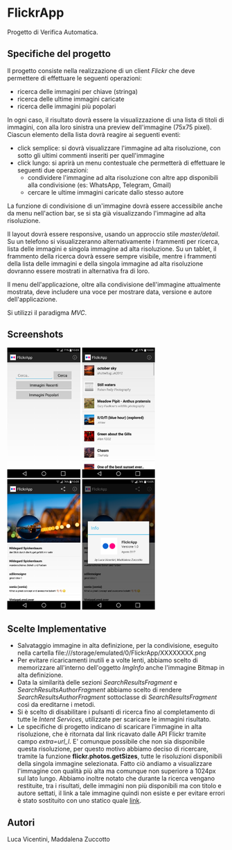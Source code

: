 FlickrApp
===================================

Progetto di Verifica Automatica.

Specifiche del progetto
------------

Il progetto consiste nella realizzazione di un client *Flickr*  che deve permettere di effettuare le seguenti operazioni:

- ricerca delle immagini per chiave (stringa)
- ricerca delle ultime immagini caricate
- ricerca delle immagini più popolari

In ogni caso, il risultato dovrà essere la visualizzazione di una lista di titoli di immagini, con alla loro sinistra una preview dell'immagine (75x75 pixel).
Ciascun elemento della lista dovrà reagire ai seguenti eventi:

- click semplice: si dovrà visualizzare l'immagine ad alta risoluzione, con sotto gli ultimi commenti inseriti per quell'immagine
- click lungo: si aprirà un menu contestuale che permetterà di effettuare le seguenti due operazioni:
	- condividere l'immagine ad alta risoluzione con altre app disponibili alla condivisione (es: WhatsApp, Telegram, Gmail)
	- cercare le ultime immagini caricate dallo stesso autore

La funzione di condivisione di un'immagine dovrà essere accessibile anche da menu nell'action bar, se si sta già visualizzando l'immagine ad alta risoluzione.

Il layout dovrà essere responsive, usando un approccio stile *master/detail*. Su un telefono si visualizzeranno alternativamente i frammenti per ricerca, lista delle immagini e singola immagine ad alta risoluzione. Su un tablet, il frammento della ricerca dovrà essere sempre visibile, mentre i frammenti della lista delle immagini e della singola immagine ad alta risoluzione dovranno essere mostrati in alternativa fra di loro.

Il menu dell'applicazione, oltre alla condivisione dell'immagine attualmente mostrata, deve includere una voce per mostrare data, versione e autore dell'applicazione.

Si utilizzi il paradigma *MVC*.

Screenshots
-------------

<img src="screenshots/screenshot-1.png" height="300" alt="Ricerca"/> <img src="screenshots/screenshot-2.png" height="300" alt="Risultati"/> <img src="screenshots/screenshot-3.png" height="300" alt="ImmagineFhd"/> <img src="screenshots/screenshot-4.png" height="300" alt="Info"/>

Scelte Implementative
-------------

- Salvataggio immagine in alta definizione, per la condivisione, eseguito nella cartella file:///storage/emulated/0/FlickrApp/XXXXXXXX.png
- Per evitare ricaricamenti inutili e a volte lenti, abbiamo scelto di memorizzare all'interno dell'oggetto *ImgInfo* anche l'immagine Bitmap in alta definizione.
- Data la similarità delle sezioni *SearchResultsFragment* e *SearchResultsAuthorFragment* abbiamo scelto di rendere *SearchResultsAuthorFragment* sottoclasse di *SearchResultsFragment* così da ereditarne i metodi.
- Si è scelto di disabilitare i pulsanti di ricerca fino al completamento di tutte le *Intent Services*, utilizzate per scaricare le immagini risultato.
- Le specifiche di progetto indicano di scaricare l'immagine in alta risoluzione, che è ritornata dal link ricavato dalle API Flickr tramite campo *extra=url_l*. E' comunque possibile che non sia disponibile questa risoluzione, per questo motivo abbiamo deciso di ricercare, tramite la funzione **flickr.photos.getSizes**, tutte le risoluzioni disponibili della singola immagine selezionata. Fatto ciò andiamo a visualizzare l'immagine con qualità più alta ma comunque non superiore a 1024px sul lato lungo. Abbiamo inoltre notato che durante la ricerca vengano restituite, tra i  risultati, delle immagini non più disponibili ma con titolo e autore settati, il link a tale immagine quindi non esiste e per evitare errori è stato sostituito con uno statico quale [link][imgunv].

[imgunv]: https://s.yimg.com/pw/images/en-us/photo_unavailable.png
Autori
-------------

Luca Vicentini, Maddalena Zuccotto

